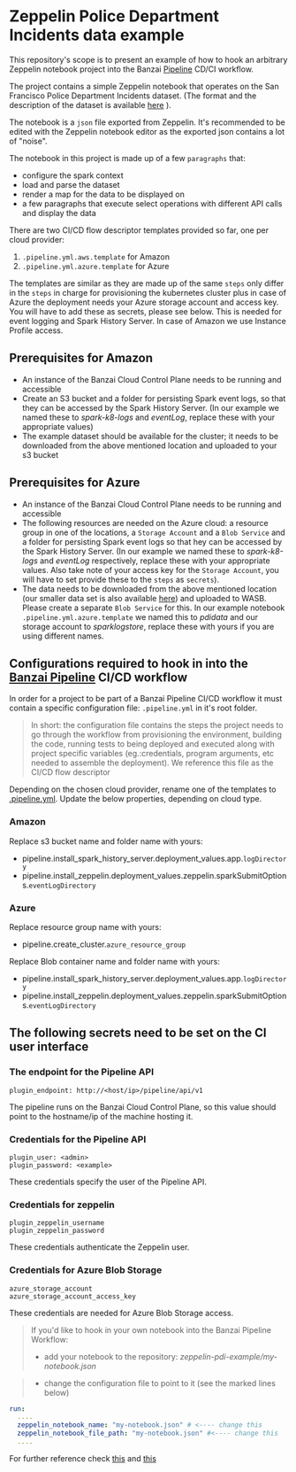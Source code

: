 # Zeppelin Police Department Incidents data example

This repository's scope is to present an example of how to hook an arbitrary Zeppelin notebook project into the Banzai [Pipeline](https://github.com/banzaicloud/pipeline) CD/CI workflow.

The project contains a simple Zeppelin notebook that operates on the San Francisco Police Department Incidents dataset. (The format and the description of the dataset is available
[here](https://data.sfgov.org/Public-Safety/Police-Department-Incidents/tmnf-yvry "SFData") ).

The notebook is a `json` file exported from Zeppelin. It's recommended to be edited with the Zeppelin notebook editor as the exported json contains a lot of "noise".

The notebook in this project is made up of a few `paragraphs` that:

- configure the spark context
- load and parse the dataset
- render a map for the data to be displayed on
- a few paragraphs that execute select operations with different API calls and display the data

There are two CI/CD flow descriptor templates provided so far, one per cloud provider:  

1. ```.pipeline.yml.aws.template``` for Amazon
2. ```.pipeline.yml.azure.template``` for Azure

The templates are similar as they are made up of the same ```steps``` only differ in the ```steps``` in charge for provisioning the kubernetes cluster plus in case of Azure the deployment needs your Azure storage account and access key. You will have to add these as secrets, please see below. This is needed for event logging and Spark History Server. In case of Amazon we use Instance Profile access.

## Prerequisites for Amazon

* An instance of the  Banzai Cloud Control Plane needs to be running and accessible
* Create an S3 bucket and a folder for persisting Spark event logs, so that they can be accessed by the Spark History Server. (In our example we named these to *spark-k8-logs* and *eventLog*, replace these with your appropriate values)
* The example dataset should be available for the cluster; it needs to be downloaded from the above mentioned location and uploaded to your s3 bucket

## Prerequisites for Azure

* An instance of the Banzai Cloud Control Plane needs to be running and accessible
* The following resources are needed on the Azure cloud:
 a resource group in one of the locations, a `Storage Account` and a `Blob Service` and a folder for persisting Spark event logs so that hey can be accessed by the Spark History Server. (In our example we named these to *spark-k8-logs* and *eventLog* respectively, replace these with your appropriate values. Also take note of your access key for the `Storage Account`, you will have to set provide these to the `steps` as `secrets`).
* The data needs to be downloaded from the above mentioned location (our smaller data set is also available [here](https://s3.amazonaws.com/lp-deps-test/data/Police_Department_Incidents.csv)) and uploaded to WASB. Please create a separate `Blob Service` for this.
In our example notebook ```.pipeline.yml.azure.template``` we named this to *pdidata* and our storage account to *sparklogstore*, replace these with yours if you are using different names.

## Configurations required to hook in into the [Banzai Pipeline](https://github.com/banzaicloud/pipeline) CI/CD workflow

In order for a project to be part of a Banzai Pipeline CI/CD workflow it must contain a specific configuration file: ```.pipeline.yml``` in it's root folder.

> In short: the configuration file contains the steps the project needs to go through the workflow from provisioning the environment, building the code, running tests to being deployed and executed along with project specific variables (eg.:credentials, program arguments, etc needed to assemble the deployment). We reference this file as the CI/CD flow descriptor

Depending on the chosen cloud provider, rename one of the templates to [.pipeline.yml](.pipeline.yml).
Update the below properties, depending on cloud type.

### Amazon

Replace s3 bucket name and folder name with yours:

- pipeline.install_spark_history_server.deployment_values.app.``logDirectory``
- pipeline.install_zeppelin.deployment_values.zeppelin.sparkSubmitOptions.``eventLogDirectory``

### Azure

Replace resource group name with yours:

- pipeline.create_cluster.``azure_resource_group``

Replace Blob container name and folder name with yours:

- pipeline.install_spark_history_server.deployment_values.app.``logDirectory``
- pipeline.install_zeppelin.deployment_values.zeppelin.sparkSubmitOptions.``eventLogDirectory``


## The following secrets need to be set on the CI user interface

### The endpoint for the Pipeline API

    plugin_endpoint: http://<host/ip>/pipeline/api/v1

The pipeline runs on the Banzai Cloud Control Plane, so this value should point to the hostname/ip of the machine hosting it.

### Credentials for the Pipeline API

    plugin_user: <admin>
    plugin_password: <example>

These credentials specify the user of the Pipeline API.

### Credentials for zeppelin

    plugin_zeppelin_username
    plugin_zeppelin_password

These credentials authenticate the Zeppelin user.

### Credentials for Azure Blob Storage

    azure_storage_account
    azure_storage_account_access_key

These credentials are needed for Azure Blob Storage access.

> If you'd like to hook in your own notebook into the Banzai Pipeline Workflow:
> - add your notebook to the repository:
> _zeppelin-pdi-example/my-notebook.json_

> - change the configuration file to point to it (see the marked lines below)

```yml
run:
  ....
  zeppelin_notebook_name: "my-notebook.json" # <---- change this
  zeppelin_notebook_file_path: "my-notebook.json" #<---- change this
  ....
```

For further reference check [this](https://github.com/banzaicloud/drone-plugin-zeppelin-client) and
[this](https://github.com/banzaicloud/pipeline/blob/master/docs/pipeline-howto.md)
